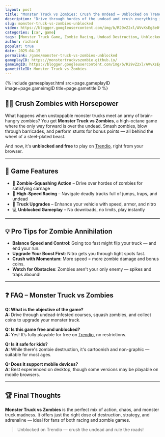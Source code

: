 ```yaml
---
layout: post
title: "Monster Truck vs Zombies: Crush the Undead — Unblocked on Trendio"
description: "Drive through hordes of the undead and crush everything in Monster Truck vs Zombies — now unblocked and free to play on Trendio!"
slug: monster-truck-vs-zombies-unblocked
video: https://blogger.googleusercontent.com/img/b/R29vZ2xl/AVvXsEg8e0fwk0RdzNeuVbE0yka7ZdFiCZ5kkDzqmWIfVfHRXNK91ykJSPf0B2s1df4SwNwAWTeHfbR35fttWcaq3nEJWUmS0iLs1ZImyyb30cAbUS4woRGj2qctC3B3s1MjnlNbohM2z7XLTkygOrAH6Axb_LB-voQ82bOxoQMcNC25HLBhNt1Fd2y30M2nJ9A/s320/monster-truck-vs-zombie.png
categories: [car, game]
tags: [Monster Truck Game, Zombie Racing, Undead Destruction, Unblocked Games, Car Combat]
author: richard
popular: true
date: 2025-04-15
permalink: /game/monster-truck-vs-zombies-unblocked
gameplayID: https://monstertruckvszombie.github.io/
gameimgID: https://blogger.googleusercontent.com/img/b/R29vZ2xl/AVvXsEg8e0fwk0RdzNeuVbE0yka7ZdFiCZ5kkDzqmWIfVfHRXNK91ykJSPf0B2s1df4SwNwAWTeHfbR35fttWcaq3nEJWUmS0iLs1ZImyyb30cAbUS4woRGj2qctC3B3s1MjnlNbohM2z7XLTkygOrAH6Axb_LB-voQ82bOxoQMcNC25HLBhNt1Fd2y30M2nJ9A/s320/monster-truck-vs-zombie.png
gametitleID: Monster Truck vs Zombies
---
```


{% include gamesplayer.html
  src=page.gameplayID
  image=page.gameimgID
  title=page.gametitleID
%}

## 🧟‍♂️ Crush Zombies with Horsepower

What happens when unstoppable monster trucks meet an army of brain-hungry zombies? You get **Monster Truck vs Zombies**, a high-octane game where the only way forward is over the undead. Smash zombies, blow through barricades, and perform stunts for bonus points — all behind the wheel of a steel-plated beast.

And now, it's **unblocked and free** to play on [Trendio](https://www.trendio.homes/), right from your browser.

---

## 🚛 Game Features

- 🧟 **Zombie-Squashing Action** – Drive over hordes of zombies for satisfying carnage
- 🏁 **High-Speed Racing** – Navigate deadly tracks full of jumps, traps, and undead
- 🔧 **Truck Upgrades** – Enhance your vehicle with speed, armor, and nitro
- 💻 **Unblocked Gameplay** – No downloads, no limits, play instantly

---

## 💡 Pro Tips for Zombie Annihilation

- **Balance Speed and Control**: Going too fast might flip your truck — and end your run.
- **Upgrade Your Boost First**: Nitro gets you through tight spots fast.
- **Crush with Momentum**: More speed = more zombie damage and bonus coins.
- **Watch for Obstacles**: Zombies aren't your only enemy — spikes and traps abound!

---

## ❓ FAQ – Monster Truck vs Zombies

**Q: What is the objective of the game?**  
**A:** Drive through undead-infested courses, squash zombies, and collect coins to upgrade your monster truck.

**Q: Is this game free and unblocked?**  
**A:** Yes! It’s fully playable for free on [Trendio](https://www.trendio.homes/), no restrictions.

**Q: Is it safe for kids?**  
**A:** While there's zombie destruction, it's cartoonish and non-graphic — suitable for most ages.

**Q: Does it support mobile devices?**  
**A:** Best experienced on desktop, though some versions may be playable on mobile browsers.

---

## 🏆 Final Thoughts

**Monster Truck vs Zombies** is the perfect mix of action, chaos, and monster truck madness. It offers just the right dose of destruction, strategy, and adrenaline — ideal for fans of both racing and zombie games.

> Unblocked on Trendio — crush the undead and rule the roads!
